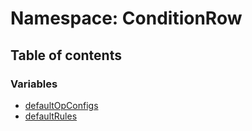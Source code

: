 # Namespace: ConditionRow

## Table of contents

### Variables

* [defaultOpConfigs](/auto-docs/form-materials/variables/ConditionRow.defaultOpConfigs.md)
* [defaultRules](/auto-docs/form-materials/variables/ConditionRow.defaultRules.md)
